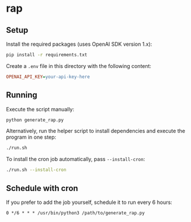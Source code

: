 # rap

## Setup

Install the required packages (uses OpenAI SDK version 1.x):

```bash
pip install -r requirements.txt
```

Create a `.env` file in this directory with the following content:

```ini
OPENAI_API_KEY=your-api-key-here
```

## Running

Execute the script manually:

```bash
python generate_rap.py
```

Alternatively, run the helper script to install dependencies and execute the
program in one step:

```bash
./run.sh
```

To install the cron job automatically, pass `--install-cron`:

```bash
./run.sh --install-cron
```

## Schedule with cron

If you prefer to add the job yourself, schedule it to run every 6 hours:

```
0 */6 * * * /usr/bin/python3 /path/to/generate_rap.py
```
